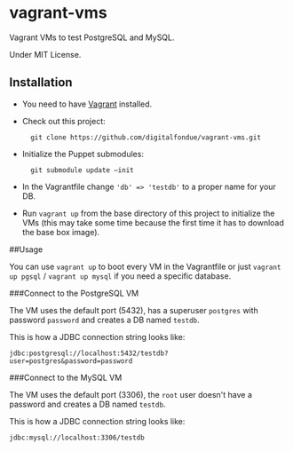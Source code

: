 vagrant-vms
===========

Vagrant VMs to test PostgreSQL and MySQL.

Under MIT License.

## Installation

* You need to have [Vagrant] installed.

* Check out this project:

        git clone https://github.com/digitalfondue/vagrant-vms.git
        
* Initialize the Puppet submodules:

        git submodule update –init
        
* In the Vagrantfile change `'db' => 'testdb'` to a proper name for your DB.

* Run `vagrant up` from the base directory of this project to initialize the VMs (this may take some time because the first time it has to download the base box image).

##Usage

You can use `vagrant up` to boot every VM in the Vagrantfile or just `vagrant up pgsql` / `vagrant up mysql` if you need a specific database.

###Connect to the PostgreSQL VM

The VM uses the default port (5432), has a superuser `postgres` with password `password` and creates a DB named `testdb`.

This is how a JDBC connection string looks like:

`jdbc:postgresql://localhost:5432/testdb?user=postgres&password=password`

###Connect to the MySQL VM

The VM uses the default port (3306), the `root` user doesn't have a password and creates a DB named `testdb`.

This is how a JDBC connection string looks like:

`jdbc:mysql://localhost:3306/testdb`



[Vagrant]: http://www.vagrantup.com/